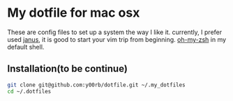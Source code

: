 My dotfile for mac osx
======================
These are config files to set up a system the way I like it.
currently, I prefer used [janus](https://github.com/carlhuda/janus), it
is good to start your vim trip from beginning.
[oh-my-zsh](https://github.com/robbyrussell/oh-my-zsh) in my default
shell.

## Installation(to be continue)
```bash
git clone git@github.com:y00rb/dotfile.git ~/.my_dotfiles
cd ~/.dotfiles
```


